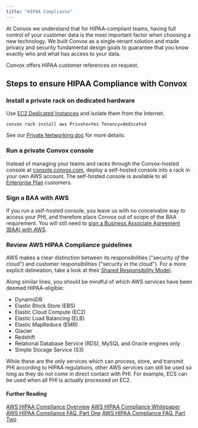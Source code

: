 ```yaml
---
title: "HIPAA Compliance"
---
```


At Convox we understand that for HIPAA-compliant teams, having full control of your customer data is the most important factor when choosing a new technology. We built Convox as a single-tenant solution and made privacy and security fundamental design goals to guarantee that you know exactly who and what has access to your data.

Convox offers HIPAA customer references on request.

## Steps to ensure HIPAA Compliance with Convox

### Install a private rack on dedicated hardware

Use [EC2 Dedicated Instances](https://aws.amazon.com/ec2/purchasing-options/dedicated-instances/) and isolate them from the Internet.

```
convox rack install aws Private=Yes Tenancy=dedicated
```

See our [Private Networking doc](/management/private-networking) for more details.

### Run a private Convox console

Instead of managing your teams and racks through the Convox-hosted console at [console.convox.com](https://console.convox.com), deploy a self-hosted console into a rack in your own AWS account. The self-hosted console is available to all [Enterprise Plan](/pricing) customers.

### Sign a BAA with AWS

If you run a self-hosted console, you leave us with no conceivable way to access your PHI, and therefore place Convox out of scope of the BAA requirement. You will still need to [sign a Business Associate Agreement (BAA) with AWS](https://aws.amazon.com/compliance/hipaa-compliance/).

### Review AWS HIPAA Compliance guidelines

AWS makes a clear distinction between its responsibilities ("security _of_ the cloud") and customer responsibilities ("security _in_ the cloud"). For a more explicit delineation, take a look at their [Shared Responsibility Model](https://aws.amazon.com/compliance/shared-responsibility-model/).

Along similar lines, you should be mindful of which AWS services have been deemed HIPAA-eligible:

* DynamoDB
* Elastic Block Store (EBS)
* Elastic Cloud Compute (EC2)
* Elastic Load Balancing (ELB)
* Elastic MapReduce (EMR)
* Glacier
* Redshift
* Relational Database Service (RDS), MySQL and Oracle engines only
* Simple Storage Service (S3)

While these are the only services which can process, store, and transmit PHI according to HIPAA regulations, other AWS services can still be used so long as they do not come in direct contact with PHI. For example, ECS can be used when all PHI is actually processed on EC2.

#### Further Reading

[AWS HIPAA Compliance Overview](https://aws.amazon.com/compliance/hipaa-compliance/)
[AWS HIPAA Compliance Whitepaper](https://d0.awsstatic.com/whitepapers/compliance/AWS_HIPAA_Compliance_Whitepaper.pdf)
[AWS HIPAA Compliance FAQ, Part One](https://blogs.aws.amazon.com/security/post/Tx3TGE4YTL0XK5Z/Frequently-Asked-Questions-About-HIPAA-Compliance-in-the-AWS-Cloud)
[AWS HIPAA Compliance FAQ, Part Two](https://blogs.aws.amazon.com/security/post/Tx3FDPNNKZ5XFEE/Frequently-Asked-Questions-About-HIPAA-Compliance-in-the-AWS-Cloud-Part-Two)
